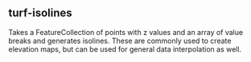 ## turf-isolines

Takes a FeatureCollection of points with z values and an array of value breaks and generates isolines. These are commonly used to create elevation maps, but can be used for general data interpolation as well.